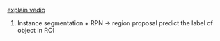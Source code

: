 [explain vedio](https://www.youtube.com/watch?v=4tkgOzQ9yyo)

1. Instance segmentation +
RPN -> region proposal
predict the label of object in ROI
